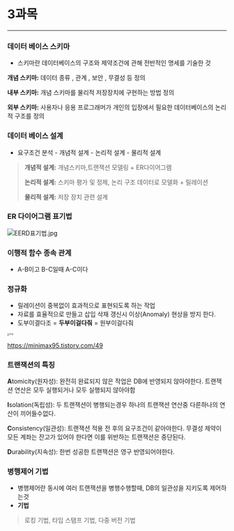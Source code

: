 # 3과목

---

### 데이터 베이스 스키마

+ 스키마란 데이터베이스의 구조와 제약조건에 관해 전반적인 명세를 기술한 것

**개념 스키마:** 데이터 종류 , 관계 , 보안 , 무결성 등 정의

**내부 스키마:** 개념 스키마를 물리적 저장장치에 구현하는 방법 정의

**외부 스키마:** 사용자나 응용 프로그래머가 개인의 입장에서 필요한 데이터베이스의 논리적 구조를 정의



### 데이터 베이스 설계

+ 요구조건 분석 - 개념적 설계 - 논리적 설계 - 물리적 설계

> **개념적 설계:** 개념스키마,트랜잭션 모델링 + ER다이어그램
>
> **논리적 설계:** 스키마 평가 및 정제, 논리 구조 데이터로 모델화 + 릴레이션
>
> **물리적 설계:** 저장 장치 관련 설계



### ER 다이어그램 표기법

![EERD표기법.jpg](https://itwiki.kr/images/b/bf/EERD%ED%91%9C%EA%B8%B0%EB%B2%95.jpg)



### 이행적 함수 종속 관계

+ A-B이고 B-C일때 A-C이다



### 정규화

+ 릴레이션이 중복없이 효과적으로 표현되도록 하는 작업
+ 자료를 효율적으로 만들고 삽입 삭재 갱신시 이상(Anomaly) 현상을 방지 한다.
+ 도부이결다조 = **두부이걸다줘** = 원부이걸다줘

<img src="https://blog.kakaocdn.net/dn/ccbpMv/btqEFCOnNqH/oVCuQ45dJT0FE8pbHX4dt0/img.png" alt="img" style="zoom: 33%;" />

https://minimax95.tistory.com/49



### 트랜잭션의 특징

**A**tomicity(원자성): 완전히 완료되지 않은 작업은 DB에 반영되지 않아야한다. 트랜잭션  연산은 모두 실행되거나 모두 실행되지 않아야함

**I**solation(독립성): 두 트랜잭션이 병행되는경우 하나의 트랜잭션 연산중 다른하나의 연산이 끼어들수없다.

**C**onsistency(일관성): 트랜잭션 적용 전 후의  요구조건이 같아야한다. 무결성 제약이 모든 계좌는 잔고가 있어야 한다면 이를 위반하는 트랜잭션은 중단된다.

**D**urability(지속성): 한번 성공한 트랜잭션은 영구 반영되어야한다.



### 병행제어 기법

+ 병행제어란 동시에 여러 트랜잭션을 병행수행할때, DB의 일관성을 지키도록 제어하는것
+ **기법**

> 로킹 기법, 타임 스탬프 기법, 다중 버전 기법





